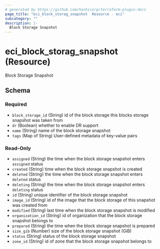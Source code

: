 ```yaml
---
# generated by https://github.com/hashicorp/terraform-plugin-docs
page_title: "eci_block_storag_snapshot  Resource - eci"
subcategory: ""
description: |-
  Block Storage Snapshot
---
```


# eci_block_storag_snapshot  (Resource)

Block Storage Snapshot



<!-- schema generated by tfplugindocs -->
## Schema

### Required

- `block_storage_id` (String) id of the block storage this blocks storage snapshot was taken from
- `dr` (Boolean) whether to enable DR support
- `name` (String) name of the block storage snapshot
- `tags` (Map of String) User-defined metadata of key-value pairs

### Read-Only

- `assigned` (String) the time when the block storage snapshot enters `assigned` status
- `created` (String) time when the block storage snapshot is created
- `deleted` (String) the time when the block storage snapshot enters `deleted` status
- `deleting` (String) the time when the block storage snapshot enters `deleting` status
- `id` (String) unique identifier of the block storage snapshot
- `image_id` (String) id of the image that the block storage of this snapshot was created from
- `modified` (String) last time when the block storage snapshot is modified
- `organization_id` (String) id of organization that the block storage snapshot belongs to
- `prepared` (String) the time when the block storage snapshot is prepared
- `size_gib` (Number) size of the block storage snapshot (GiB)
- `status` (String) status of the block storage snapshot
- `zone_id` (String) id of zone that the block storage snapshot belongs to
